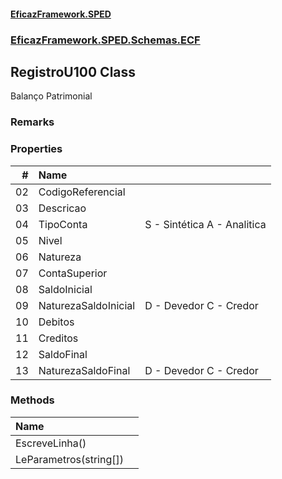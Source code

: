 #### [EficazFramework.SPED](EficazFrameworkSPED.md 'EficazFramework SPED')
### [EficazFramework.SPED.Schemas.ECF](EficazFramework.SPED.Schemas.ECF.md 'EficazFramework.SPED.Schemas.ECF')

## RegistroU100 Class

Balanço Patrimonial

### Remarks
### Properties

| # | Name | |
| ---: | :--- | :--- |
| 02 | CodigoReferencial |  |
| 03 | Descricao |  |
| 04 | TipoConta | S - Sintética            A - Analitica |
| 05 | Nivel |  |
| 06 | Natureza |  |
| 07 | ContaSuperior |  |
| 08 | SaldoInicial |  |
| 09 | NaturezaSaldoInicial | D - Devedor            C - Credor |
| 10 | Debitos |  |
| 11 | Creditos |  |
| 12 | SaldoFinal |  |
| 13 | NaturezaSaldoFinal | D - Devedor            C - Credor |
### Methods

| Name | |
| :--- | :--- |
| EscreveLinha() |  |
| LeParametros(string[]) |  |
